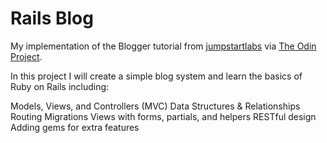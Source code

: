 # Rails Blog

My implementation of the Blogger tutorial from [jumpstartlabs](http://tutorials.jumpstartlab.com/projects/blogger.html) via [The Odin Project](http://www.theodinproject.com/web-development-101/ruby-on-rails).

In this project I will create a simple blog system and learn the basics of Ruby on Rails including:

Models, Views, and Controllers (MVC)
Data Structures & Relationships
Routing
Migrations
Views with forms, partials, and helpers
RESTful design
Adding gems for extra features